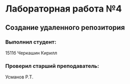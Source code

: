 # Лабораторная работа №4
## Создание удаленного репозитория
### Выполнил студент:
1511б
Черкашин Кирилл
### Проверил старший преподаватель:
Усманов Р.Т.
